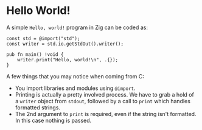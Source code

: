 # Hello World!

A simple `Hello, world!` program in Zig can be coded as:

```zig
const std = @import("std");
const writer = std.io.getStdOut().writer();

pub fn main() !void {
    writer.print("Hello, world!\n", .{});
}
```

A few things that you may notice when coming from C:
* You import libraries and modules using `@import`. 
* Printing is actually a pretty involved process. We have to grab a hold of a `writer` object from `stdout`, followed by a call to `print` which handles formatted strings.
* The 2nd argument to `print` is required, even if the string isn't formatted. In this case nothing is passed.

